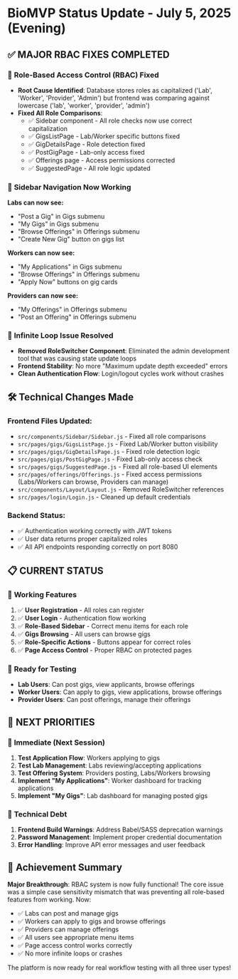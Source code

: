 # BioMVP Status Update - July 5, 2025 (Evening)

## ✅ **MAJOR RBAC FIXES COMPLETED**

### 🔐 **Role-Based Access Control (RBAC) Fixed**
- **Root Cause Identified**: Database stores roles as capitalized ('Lab', 'Worker', 'Provider', 'Admin') but frontend was comparing against lowercase ('lab', 'worker', 'provider', 'admin')
- **Fixed All Role Comparisons**:
  - ✅ Sidebar component - All role checks now use correct capitalization
  - ✅ GigsListPage - Lab/Worker specific buttons fixed
  - ✅ GigDetailsPage - Role detection fixed
  - ✅ PostGigPage - Lab-only access fixed
  - ✅ Offerings page - Access permissions corrected
  - ✅ SuggestedPage - All role logic updated

### 🎯 **Sidebar Navigation Now Working**
**Labs can now see:**
- "Post a Gig" in Gigs submenu
- "My Gigs" in Gigs submenu
- "Browse Offerings" in Offerings submenu
- "Create New Gig" button on gigs list

**Workers can now see:**
- "My Applications" in Gigs submenu
- "Browse Offerings" in Offerings submenu
- "Apply Now" buttons on gig cards

**Providers can now see:**
- "My Offerings" in Offerings submenu
- "Post an Offering" in Offerings submenu

### 🚫 **Infinite Loop Issue Resolved**
- **Removed RoleSwitcher Component**: Eliminated the admin development tool that was causing state update loops
- **Frontend Stability**: No more "Maximum update depth exceeded" errors
- **Clean Authentication Flow**: Login/logout cycles work without crashes

## 🛠️ **Technical Changes Made**

### Frontend Files Updated:
- `src/components/Sidebar/Sidebar.js` - Fixed all role comparisons
- `src/pages/gigs/GigsListPage.js` - Fixed Lab/Worker button visibility
- `src/pages/gigs/GigDetailsPage.js` - Fixed role detection logic
- `src/pages/gigs/PostGigPage.js` - Fixed Lab-only access check
- `src/pages/gigs/SuggestedPage.js` - Fixed all role-based UI elements
- `src/pages/offerings/Offerings.js` - Fixed access permissions (Labs/Workers can browse, Providers can manage)
- `src/components/Layout/Layout.js` - Removed RoleSwitcher references
- `src/pages/login/Login.js` - Cleaned up default credentials

### Backend Status:
- ✅ Authentication working correctly with JWT tokens
- ✅ User data returns proper capitalized roles
- ✅ All API endpoints responding correctly on port 8080

## 📋 **CURRENT STATUS**

### 🎯 **Working Features**
1. ✅ **User Registration** - All roles can register
2. ✅ **User Login** - Authentication flow working
3. ✅ **Role-Based Sidebar** - Correct menu items for each role
4. ✅ **Gigs Browsing** - All users can browse gigs
5. ✅ **Role-Specific Actions** - Buttons appear for correct roles
6. ✅ **Page Access Control** - Proper RBAC on protected pages

### 🔄 **Ready for Testing**
- **Lab Users**: Can post gigs, view applicants, browse offerings
- **Worker Users**: Can apply to gigs, view applications, browse offerings  
- **Provider Users**: Can post offerings, manage their offerings

## 🎯 **NEXT PRIORITIES**

### 🚀 **Immediate (Next Session)**
1. **Test Application Flow**: Workers applying to gigs
2. **Test Lab Management**: Labs reviewing/accepting applications
3. **Test Offering System**: Providers posting, Labs/Workers browsing
4. **Implement "My Applications"**: Worker dashboard for tracking applications
5. **Implement "My Gigs"**: Lab dashboard for managing posted gigs

### 🔧 **Technical Debt**
1. **Frontend Build Warnings**: Address Babel/SASS deprecation warnings
2. **Password Management**: Implement proper credential documentation
3. **Error Handling**: Improve API error messages and user feedback

## 🎉 **Achievement Summary**

**Major Breakthrough**: RBAC system is now fully functional! The core issue was a simple case sensitivity mismatch that was preventing all role-based features from working. Now:

- ✅ Labs can post and manage gigs
- ✅ Workers can apply to gigs and browse offerings
- ✅ Providers can manage offerings
- ✅ All users see appropriate menu items
- ✅ Page access control works correctly
- ✅ No more infinite loops or crashes

The platform is now ready for real workflow testing with all three user types!
